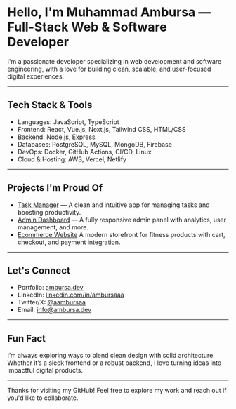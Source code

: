 # Hello, I'm Muhammad Ambursa — Full-Stack Web & Software Developer

I'm a passionate developer specializing in web development and software engineering, with a love for building clean, scalable, and user-focused digital experiences.

---

## Tech Stack & Tools

- Languages: JavaScript, TypeScript
- Frontend: React, Vue.js, Next.js, Tailwind CSS, HTML/CSS
- Backend: Node.js, Express
- Databases: PostgreSQL, MySQL, MongoDB, Firebase
- DevOps: Docker, GitHub Actions, CI/CD, Linux
- Cloud & Hosting: AWS, Vercel, Netlify

---

## Projects I'm Proud Of

- [Task Manager](#) — A clean and intuitive app for managing tasks and boosting productivity.
- [Admin Dashboard](https://adminda.netlify.app/) — A fully responsive admin panel with analytics, user management, and more.
- [Ecommerce Website](https://fitgearr.netlify.app/) A modern storefront for fitness products with cart, checkout, and payment integration.


---

## Let's Connect

- Portfolio: [ambursa.dev](https://ambursaa.netlify.app/)
- LinkedIn: [linkedin.com/in/ambursaaa](https://www.linkedin.com/in/ambursaaa/)
- Twitter/X: [@aambursaa](https://x.com/aambursaa)
- Email: [info@ambursa.dev](mailto:info@ambursa.dev)

---

## Fun Fact

I’m always exploring ways to blend clean design with solid architecture. Whether it’s a sleek frontend or a robust backend, I love turning ideas into impactful digital products.

---

Thanks for visiting my GitHub! Feel free to explore my work and reach out if you'd like to collaborate.
